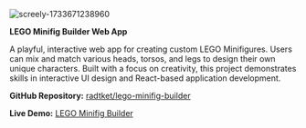 ![screely-1733671238960](https://github.com/user-attachments/assets/9338abaf-dc22-49be-9eb8-1a4e94c32059)


**LEGO Minifig Builder Web App**

A playful, interactive web app for creating custom LEGO Minifigures. Users can mix and match various heads, torsos, and legs to design their own unique characters. Built with a focus on creativity, this project demonstrates skills in interactive UI design and React-based application development.

  

**GitHub Repository:** [radtket/lego-minifig-builder](https://github.com/radtket/lego-minifig-builder)

**Live Demo:** [LEGO Minifig Builder](https://radtket.github.io/lego-minifig-builder/)
